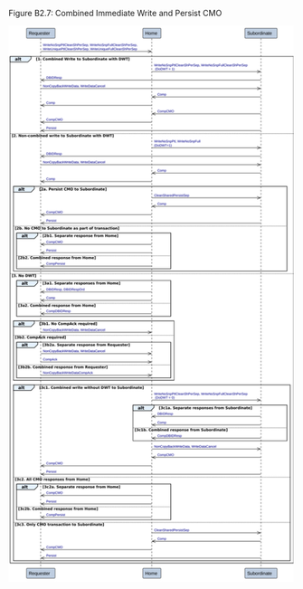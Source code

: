 Figure B2.7: Combined Immediate Write and Persist CMO

![Image](page_71/image_000000_8c0b9a2870c526365ec1ae01025cb71f2eda079060bbadfaf8ee886caa22f2b6.png)